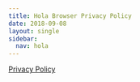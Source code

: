 ```yaml
---
title: Hola Browser Privacy Policy
date: 2018-09-08
layout: single
sidebar:
  nav: hola
---
```

<a href="https://www.iubenda.com/privacy-policy/77724957" class="iubenda-white no-brand iub-body-embed iubenda-embed" title="Privacy Policy">Privacy Policy</a>
